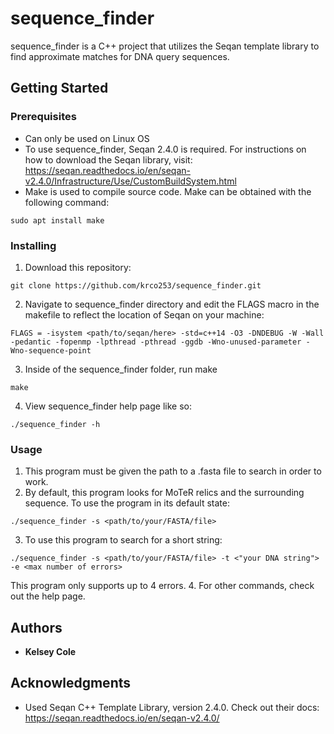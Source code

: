# sequence_finder

sequence_finder is a C++ project that utilizes the Seqan template library to find approximate matches for DNA query sequences. 

## Getting Started



### Prerequisites
- Can only be used on Linux OS
- To use sequence_finder, Seqan 2.4.0 is required. For instructions on how to download the Seqan library, visit: https://seqan.readthedocs.io/en/seqan-v2.4.0/Infrastructure/Use/CustomBuildSystem.html 
- Make is used to compile source code. Make can be obtained with the following command:
```
sudo apt install make
```
### Installing

1. Download this repository:
```
git clone https://github.com/krco253/sequence_finder.git
```
2. Navigate to sequence_finder directory and edit the FLAGS macro in the makefile to reflect the location of Seqan on your machine:  
```
FLAGS = -isystem <path/to/seqan/here> -std=c++14 -O3 -DNDEBUG -W -Wall -pedantic -fopenmp -lpthread -pthread -ggdb -Wno-unused-parameter -Wno-sequence-point
```
3. Inside of the sequence_finder folder, run make
```
make
```
4. View sequence_finder help page like so: 
```
./sequence_finder -h
```

### Usage
1. This program must be given the path to a .fasta file to search in order to work.
2. By default, this program looks for MoTeR relics and the surrounding sequence. To use the program in its default state: 
```
./sequence_finder -s <path/to/your/FASTA/file>
```
3. To use this program to search for a short string: 
```
./sequence_finder -s <path/to/your/FASTA/file> -t <"your DNA string"> -e <max number of errors>
```
This program only supports up to 4 errors.
4. For other commands, check out the help page.

## Authors

* **Kelsey Cole** 


## Acknowledgments

* Used Seqan C++ Template Library, version 2.4.0. Check out their docs: https://seqan.readthedocs.io/en/seqan-v2.4.0/ 
